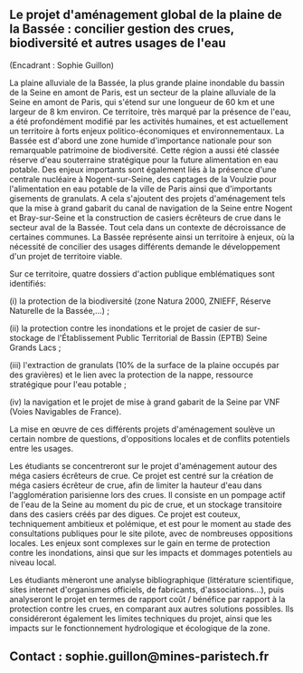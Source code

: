 ## Le projet d'aménagement global de la plaine de la Bassée : concilier gestion des crues, biodiversité et autres usages de l'eau

(Encadrant : Sophie Guillon)

La plaine alluviale de la Bassée, la plus grande plaine inondable du
bassin de la Seine en amont de Paris, est un secteur de la plaine
alluviale de la Seine en amont de Paris, qui s'étend sur une longueur de
60 km et une largeur de 8 km environ. Ce territoire, très marqué par la
présence de l'eau, a été profondément modifié par les activités
humaines, et est actuellement un territoire à forts enjeux
politico-économiques et environnementaux. La Bassée est d'abord une zone
humide d'importance nationale pour son remarquable patrimoine de
biodiversité. Cette région a aussi été classée réserve d'eau souterraine
stratégique pour la future alimentation en eau potable. Des enjeux
importants sont également liés à la présence d'une centrale nucléaire à
Nogent-sur-Seine, des captages de la Voulzie pour l'alimentation en eau
potable de la ville de Paris ainsi que d'importants gisements de
granulats. A cela s'ajoutent des projets d'aménagement tels que la mise
à grand gabarit du canal de navigation de la Seine entre Nogent et
Bray-sur-Seine et la construction de casiers écrêteurs de crue dans le
secteur aval de la Bassée. Tout cela dans un contexte de décroissance de
certaines communes. La Bassée représente ainsi un territoire à enjeux,
où la nécessité de concilier des usages différents demande le
développement d'un projet de territoire viable.

Sur ce territoire, quatre dossiers d'action publique emblématiques sont
identifiés:

(i) la protection de la biodiversité (zone Natura 2000, ZNIEFF, Réserve
    Naturelle de la Bassée,...) ;

(ii) la protection contre les inondations et le projet de casier de
    sur-stockage de l'Établissement Public Territorial de Bassin (EPTB)
    Seine Grands Lacs ;

(iii) l'extraction de granulats (10% de la surface de la plaine occupés
    par des gravières) et le lien avec la protection de la nappe,
    ressource stratégique pour l'eau potable ;

(iv) la navigation et le projet de mise à grand gabarit de la Seine par
    VNF (Voies Navigables de France).

La mise en œuvre de ces différents projets d'aménagement soulève un
certain nombre de questions, d'oppositions locales et de conflits
potentiels entre les usages.

Les étudiants se concentreront sur le projet d'aménagement autour des
méga casiers écrêteurs de crue. Ce projet est centré sur la création de
méga casiers écrêteur de crue, afin de limiter la hauteur d'eau dans
l'agglomération parisienne lors des crues. Il consiste en un pompage
actif de l'eau de la Seine au moment du pic de crue, et un stockage
transitoire dans des casiers créés par des digues. Ce projet est
couteux, techniquement ambitieux et polémique, et est pour le moment au
stade des consultations publiques pour le site pilote, avec de
nombreuses oppositions locales. Les enjeux sont complexes sur le gain en
terme de protection contre les inondations, ainsi que sur les impacts et
dommages potentiels au niveau local.

Les étudiants mèneront une analyse bibliographique (littérature
scientifique, sites internet d'organismes officiels, de fabricants,
d'associations...), puis analyseront le projet en termes de rapport coût
/ bénéfice par rapport à la protection contre les crues, en comparant
aux autres solutions possibles. Ils considéreront également les limites
techniques du projet, ainsi que les impacts sur le fonctionnement
hydrologique et écologique de la zone.

## Contact : sophie.guillon\@mines-paristech.fr
